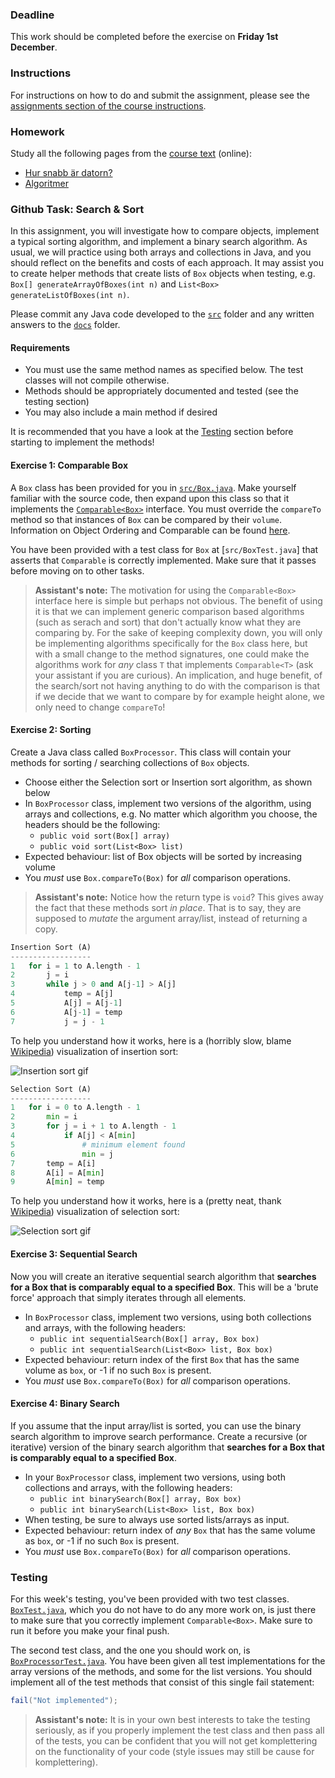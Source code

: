 ### Deadline
This work should be completed before the exercise on **Friday 1st December**.

### Instructions
For instructions on how to do and submit the assignment, please see the
[assignments section of the course instructions](https://gits-15.sys.kth.se/inda-17/course-instructions#assignments).

### Homework
Study all the following pages from the 
[course text](http://www.nada.kth.se/~snilsson/algoritmer/) (online):

- [Hur snabb är datorn?](http://www.nada.kth.se/~snilsson/algoritmer/tid)
- [Algoritmer](http://www.nada.kth.se/~snilsson/algoritmer/algoritmer)

### Github Task: Search & Sort
In this assignment, you will investigate how to compare objects, implement a
typical sorting algorithm, and implement a binary search algorithm.  As usual,
we will practice using both arrays and collections in Java, and you should
reflect on the benefits and costs of each approach.  It may assist you to
create helper methods that create lists of `Box` objects when testing, e.g.
`Box[] generateArrayOfBoxes(int n)` and `List<Box> generateListOfBoxes(int n)`.

Please commit any Java code developed to the [`src`](src) folder and any
written answers to the [`docs`](docs) folder.

#### Requirements
- You must use the same method names as specified below. The test classes will
  not compile otherwise.
- Methods should be appropriately documented and tested (see the testing section)
- You may also include a main method if desired

It is recommended that you have a look at the [Testing](#testing) section
before starting to implement the methods!

#### Exercise 1: Comparable Box
A `Box` class has been provided for you in [`src/Box.java`](src/Box.java). Make
yourself familiar with the source code, then expand upon this class so that it
implements the
[`Comparable<Box>`](http://docs.oracle.com/javase/8/docs/api/java/lang/Comparable.html)
interface. You must override the `compareTo` method so that instances of `Box`
can be compared by their `volume`. Information on Object Ordering and
Comparable can be found
[here](https://docs.oracle.com/javase/tutorial/collections/interfaces/order.html).

You have been provided with a test class for `Box` at [`src/BoxTest.java`] that
asserts that `Comparable` is correctly implemented. Make sure that it passes
before moving on to other tasks.

> **Assistant's note:** The motivation for using the `Comparable<Box>`
> interface here is simple but perhaps not obvious. The benefit of using it is
> that we can implement generic comparison based algorithms (such as serach and
> sort) that don't actually know what they are comparing by. For the sake of
> keeping complexity down, you will only be implementing algorithms
> specifically for the `Box` class here, but with a small change to the method
> signatures, one could make the algorithms work for _any_ class `T` that
> implements `Comparable<T>` (ask your assistant if you are curious). An
> implication, and huge benefit, of the search/sort not having anything to do
> with the comparison is that if we decide that we want to compare by for
> example height alone, we only need to change `compareTo`!

#### Exercise 2: Sorting
Create a Java class called `BoxProcessor`. This class will contain your methods
for sorting / searching collections of `Box` objects.

* Choose either the Selection sort or Insertion sort algorithm, as shown below
* In `BoxProcessor` class, implement two versions of the algorithm, using
  arrays and collections, e.g. No matter which algorithm you choose, the headers
  should be the following:
    * `public void sort(Box[] array)`
    * `public void sort(List<Box> list)`
* Expected behaviour: list of Box objects will be sorted by increasing volume
* You _must_ use `Box.compareTo(Box)` for _all_ comparison operations.

> **Assistant's note:** Notice how the return type is `void`? This gives away
> the fact that these methods sort _in place_. That is to say, they are
> supposed to _mutate_ the argument array/list, instead of returning a copy.

```python
Insertion Sort (A)
------------------
1   for i = 1 to A.length - 1
2       j = i
3       while j > 0 and A[j-1] > A[j]
4           temp = A[j]
5           A[j] = A[j-1]
6           A[j-1] = temp
7           j = j - 1
```
To help you understand how it works, here is a (horribly slow, blame
[Wikipedia](https://en.wikipedia.org/wiki/Insertion_sort)) visualization of
insertion sort:

![Insertion sort gif](https://upload.wikimedia.org/wikipedia/commons/0/0f/Insertion-sort-example-300px.gif)

```python
Selection Sort (A)
------------------
1   for i = 0 to A.length - 1
2       min = i
3       for j = i + 1 to A.length - 1
4           if A[j] < A[min]
5               # minimum element found
6               min = j
7       temp = A[i]
8       A[i] = A[min]
9       A[min] = temp
```
To help you understand how it works, here is a (pretty neat, thank
[Wikipedia](https://en.wikipedia.org/wiki/Selection_sort)) visualization of
selection sort:

![Selection sort gif](https://upload.wikimedia.org/wikipedia/commons/9/94/Selection-Sort-Animation.gif)

#### Exercise 3: Sequential Search
Now you will create an iterative sequential search algorithm that **searches
for a Box that is comparably equal to a specified Box**. This will be a 'brute
force' approach that simply iterates through all elements.

* In `BoxProcessor` class, implement two versions, using both collections and
  arrays, with the following headers:
    * `public int sequentialSearch(Box[] array, Box box)`
    * `public int sequentialSearch(List<Box> list, Box box)`
* Expected behaviour: return index of the first `Box` that has the same volume
  as `box`, or -1 if no such `Box` is present.
* You _must_ use `Box.compareTo(Box)` for _all_ comparison operations.

#### Exercise 4: Binary Search
If you assume that the input array/list is sorted, you can use the binary
search algorithm to improve search performance. Create a recursive (or
iterative) version of the binary search algorithm that **searches for a
Box that is comparably equal to a specified Box**.

* In your `BoxProcessor` class, implement two versions, using both collections
  and arrays, with the following headers:
    * `public int binarySearch(Box[] array, Box box)`
    * `public int binarySearch(List<Box> list, Box box)`
* When testing, be sure to always use sorted lists/arrays as input.
* Expected behaviour: return index of _any_ `Box` that has the same volume
  as `box`, or -1 if no such `Box` is present.
* You _must_ use `Box.compareTo(Box)` for _all_ comparison operations.

### Testing
For this week's testing, you've been provided with two test classes.
[`BoxTest.java`](src/BoxTest.java), which you do not have to do any more work on,
is just there to make sure that you correctly implement `Comparable<Box>`.
Make sure to run it before you make your final push.

The second test class, and the one you should work on, is
[`BoxProcessorTest.java`](src/BoxProcessorTest.java). You have been given all
test implementations for the array versions of the methods, and some for
the list versions. You should implement all of the test methods that consist
of this single fail statement:

```java
fail("Not implemented");
```

> **Assistant's note:** It is in your own best interests to take the testing
> seriously, as if you properly implement the test class and then pass all of
> the tests, you can be confident that you will not get komplettering on the
> functionality of your code (style issues may still be cause for
> komplettering).
